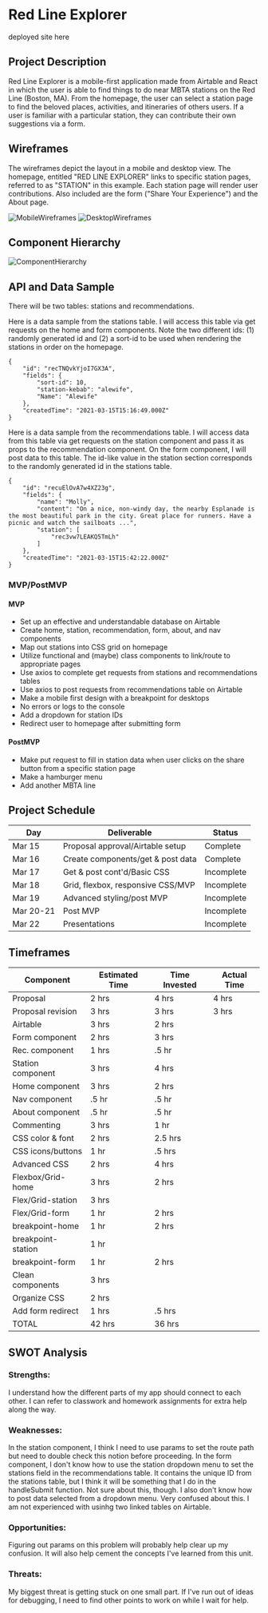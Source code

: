 # Red Line Explorer

deployed site here

## Project Description

Red Line Explorer is a mobile-first application made from Airtable and React in which the user is able to find things to do near MBTA stations on the Red Line (Boston, MA). From the homepage, the user can select a station page to find the beloved places, activities, and itineraries of others users. If a user is familiar with a particular station, they can contribute their own suggestions via a form.

## Wireframes

The wireframes depict the layout in a mobile and desktop view. The homepage, entitled "RED LINE EXPLORER" links to specific station pages, referred to as "STATION" in this example. Each station page will render user contributions. Also included are the form ("Share Your Experience") and the About page.

![MobileWireframes](https://i.imgur.com/2aVTSrH.jpg)
![DesktopWireframes](https://i.imgur.com/hdtHEr9.jpg)

## Component Hierarchy
![ComponentHierarchy](https://i.imgur.com/LGhaPqg.jpg)

## API and Data Sample

There will be two tables: stations and recommendations.

Here is a data sample from the stations table. I will access this table via get requests on the home and form components. Note the two different ids: (1) randomly generated id and (2) a sort-id to be used when rendering the stations in order on the homepage.
```
{
    "id": "recTNQvkYjoI7GX3A",
    "fields": {
        "sort-id": 10,
        "station-kebab": "alewife",
        "Name": "Alewife"
    },
    "createdTime": "2021-03-15T15:16:49.000Z"
}
```

Here is a data sample from the recommendations table. I will access data from this table via get requests on the station component and pass it as props to the recommendation component. On the form component, I will post data to this table. The id-like value in the station section corresponds to the randomly generated id in the stations table.
```        
{
    "id": "recuElOvA7w4XZ23g",
    "fields": {
        "name": "Molly",
        "content": "On a nice, non-windy day, the nearby Esplanade is the most beautiful park in the city. Great place for runners. Have a picnic and watch the sailboats ...",
        "station": [
            "rec3vw7LEAKQ5TmLh"
        ]
    },
    "createdTime": "2021-03-15T15:42:22.000Z"
}
```

### MVP/PostMVP

#### MVP
- Set up an effective and understandable database on Airtable
- Create home, station, recommendation, form, about, and nav components
- Map out stations into CSS grid on homepage
- Utilize functional and (maybe) class components to link/route to appropriate pages
- Use axios to complete get requests from stations and recommendations tables
- Use axios to post requests from recommendations table on Airtable
- Make a mobile first design with a breakpoint for desktops
- No errors or logs to the console
- Add a dropdown for station IDs
- Redirect user to homepage after submitting form

#### PostMVP
- Make put request to fill in station data when user clicks on the share button from a specific station page
- Make a hamburger menu
- Add another MBTA line

## Project Schedule

| Day       | Deliverable                       | Status     |
| --------- | --------------------------------- | ---------- |
| Mar 15    | Proposal approval/Airtable setup  | Complete   |
| Mar 16    | Create components/get & post data | Complete   |
| Mar 17    | Get & post cont'd/Basic CSS       | Incomplete |
| Mar 18    | Grid, flexbox, responsive CSS/MVP | Incomplete |
| Mar 19    | Advanced styling/post MVP         | Incomplete |
| Mar 20-21 | Post MVP                          | Incomplete |
| Mar 22    | Presentations                     | Incomplete |

## Timeframes

| Component         | Estimated Time | Time Invested | Actual Time |
| ----------------- | -------------- | ------------- | ----------- |
| Proposal          | 2 hrs          | 4 hrs         | 4 hrs       |
| Proposal revision | 3 hrs          | 3 hrs         | 3 hrs       |
| Airtable          | 3 hrs          | 2 hrs         |             |
| Form component    | 2 hrs          | 3 hrs         |             |
| Rec. component    | 1 hrs          | .5 hr         |             |
| Station component | 3 hrs          | 4 hrs         |             |
| Home component    | 3 hrs          | 2 hrs         |             |
| Nav component     | .5 hr          | .5 hr         |             |
| About component   | .5 hr          | .5 hr         |             |
| Commenting        | 3 hrs          | 1 hr          |             |
| CSS color & font  | 2 hrs          | 2.5 hrs       |             |
| CSS icons/buttons | 1 hr           | .5 hrs        |             |
| Advanced CSS      | 2 hrs          | 4 hrs         |             |
| Flexbox/Grid-home | 3 hrs          | 2 hrs         |             |
| Flex/Grid-station | 3 hrs          |               |             |
| Flex/Grid-form    | 1 hr           | 2 hrs         |             |
| breakpoint-home   | 1 hr           | 2 hrs         |             |
| breakpoint-station| 1 hr           |               |             |
| breakpoint-form   | 1 hr           | 2 hrs         |             |
| Clean components  | 3 hrs          |               |             |
| Organize CSS      | 2 hrs          |               |             |
| Add form redirect | 1 hrs          | .5 hrs        |             |
| TOTAL             | 42 hrs         | 36 hrs        |             |


## SWOT Analysis

### Strengths:
I understand how the different parts of my app should connect to each other. I can refer to classwork and homework assignments for extra help along the way.

### Weaknesses:
In the station component, I think I need to use params to set the route path but need to double check this notion before proceeding.
In the form component, I don't know how to use the station dropdown menu to set the stations field in the recommendations table. It contains the unique ID from the stations table, but I think it will be something that I do in the handleSubmit function. Not sure about this, though. I also don't know how to post data selected from a dropdown menu. Very confused about this.
I am not experienced with usinhg two linked tables on Airtable.

### Opportunities:
Figuring out params on this problem will probably help clear up my confusion. It will also help cement the concepts I've learned from this unit.

### Threats:
My biggest threat is getting stuck on one small part. If I've run out of ideas for debugging, I need to find other points to work on while I wait for help. 

